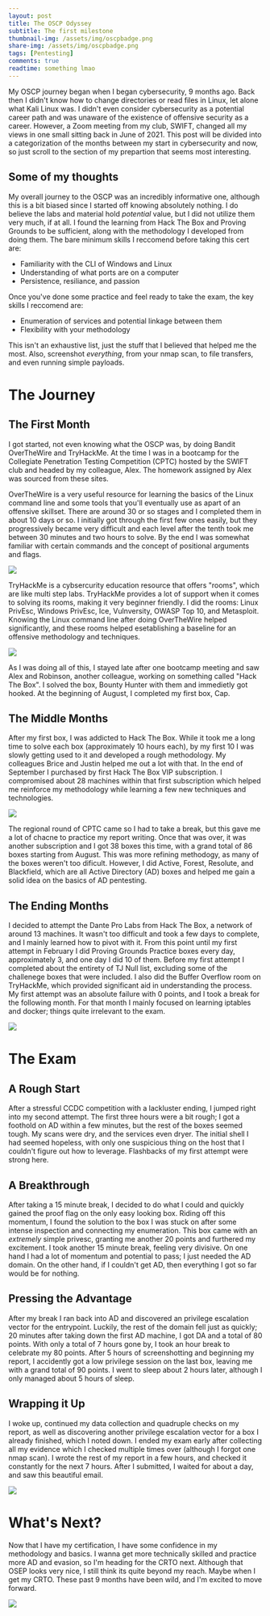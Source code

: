 ```yaml
---
layout: post
title: The OSCP Odyssey
subtitle: The first milestone
thumbnail-img: /assets/img/oscpbadge.png
share-img: /assets/img/oscpbadge.png
tags: [Pentesting]
comments: true
readtime: something lmao
---
```

My OSCP journey began when I began cybersecurity, 9 months ago. Back then I didn't know how to change directories or read files in Linux, let alone what Kali Linux was. I didn't even consider cybersecurity as a potential career path and was unaware of the existence of offensive security as a career. However, a Zoom meeting from my club, SWIFT, changed all my views in one small sitting back in June of 2021. This post will be divided into a categorization of the months between my start in cybersecurity and now, so just scroll to the section of my prepartion that seems most interesting.

## Some of my thoughts

My overall journey to the OSCP was an incredibly informative one, although this is a bit biased since I started off knowing absolutely nothing. I do believe the labs and material hold *potential* value, but I did not utilize them very much, if at all. I found the learning from Hack The Box and Proving Grounds to be sufficient, along with the methodology I developed from doing them. The bare minimum skills I reccomend before taking this cert are:

- Familiarity with the CLI of Windows and Linux
- Understanding of what ports are on a computer
- Persistence, resiliance, and passion

Once you've done some practice and feel ready to take the exam, the key skills I reccomend are:

- Enumeration of services and potential linkage between them
- Flexibility with your methodology

This isn't an exhaustive list, just the stuff that I believed that helped me the most. Also, screenshot *everything*, from your nmap scan, to file transfers, and even running simple payloads.

# The Journey

## The First Month

I got started, not even knowing what the OSCP was, by doing Bandit OverTheWire and TryHackMe. At the time I was in a bootcamp for the Collegiate Penetration Testing Competition (CPTC) hosted by the SWIFT club and headed by my colleague, Alex. The homework assigned by Alex was sourced from these sites.

OverTheWire is a very useful resource for learning the basics of the Linux command line and some tools that you'll eventually use as apart of an offensive skillset. There are around 30 or so stages and I completed them in about 10 days or so. I initially got through the first few ones easily, but they progressively became very difficult and each level after the tenth took me between 30 minutes and two hours to solve. By the end I was somewhat familiar with certain commands and the concept of positional arguments and flags.

<img src="https://github.com/susMdT/secondsite.github.io/blob/master/assets/img/banditlogo.png?raw=true" class="mx-auto d-block" unselectable="on" />

TryHackMe is a cybsercurity education resource that offers "rooms", which are like multi step labs. TryHackMe provides a lot of support when it comes to solving its rooms, making it very beginner friendly. I did the rooms: Linux PrivEsc, Windows PrivEsc, Ice, Vulnversity, OWASP Top 10, and Metasploit. Knowing the Linux command line after doing OverTheWire helped significantly, and these rooms helped esetablishing a baseline for an offensive methodology and techniques.

<img src="https://github.com/susMdT/secondsite.github.io/blob/master/assets/img/tryhackmelogo.png?raw=true" class="mx-auto d-block" unselectable="on" />

As I was doing all of this, I stayed late after one bootcamp meeting and saw Alex and Robinson, another colleague, working on something called "Hack The Box". I solved the box, Bounty Hunter with them and immedietly got hooked. At the beginning of August, I completed my first box, Cap.

## The Middle Months

After my first box, I was addicted to Hack The Box. While it took me a long time to solve each box (approximately 10 hours each), by my first 10 I was slowly getting used to it and developed a rough methodology. My colleagues Brice and Justin helped me out a lot with that. In the end of September I purchased by first Hack The Box VIP subscription. I compromised about 28 machines within that first subscription which helped me reinforce my methodology while learning a few new techniques and technologies.

<img src="https://github.com/susMdT/secondsite.github.io/blob/master/assets/img/htblogo2.png?raw=true" class="mx-auto d-block" unselectable="on" />

The regional round of CPTC came so I had to take a break, but this gave me a lot of chacne to practice my report writing. Once that was over, it was another subscription and I got 38 boxes this time, with a grand total of 86 boxes starting from August. This was more refining methodogy, as many of the boxes weren't too dificult. However, I did Active, Forest, Resolute, and Blackfield, which are all Active Directory (AD) boxes and helped me gain a solid idea on the basics of AD pentesting.

## The Ending Months

I decided to attempt the Dante Pro Labs from Hack The Box, a network of around 13 machines. It wasn't too difficult and took a few days to complete, and I mainly learned how to pivot with it. From this point until my first attempt in February I did Proving Grounds Practice boxes every day, approximately 3, and one day I did 10 of them. Before my first attempt I completed about the entirety of TJ Null list, excluding some of the challenege boxes that were included. I also did the Buffer Overflow room on TryHackMe, which provided significant aid in understanding the process. My first attempt was an absolute failure with 0 points, and I took a break for the following month. For that month I mainly focused on learning iptables and docker; things quite irrelevant to the exam. 

<img src="https://github.com/susMdT/secondsite.github.io/blob/master/assets/img/fail.png?raw=true" class="mx-auto d-block" unselectable="on" />

# The Exam

## A Rough Start

After a stressful CCDC competition with a lackluster ending, I jumped right into my second attempt. The first three hours were a bit rough; I got a foothold on AD within a few minutes, but the rest of the boxes  seemed tough. My scans were dry, and the services even dryer. The initial shell I had seemed hopeless, with only one suspicious thing on the host that I couldn't figure out how to leverage. Flashbacks of my first attempt were strong here.

## A Breakthrough

After taking a 15 minute break, I decided to do what I could and quickly gained the proof flag on the only easy looking box. Riding off this momentum, I found the solution to the box I was stuck on after some intense inspection and connecting my enumeration. This box came with an *extremely* simple privesc, granting me another 20 points and furthered my excitement. I took another 15 minute break, feeling very divisive. On one hand I had a lot of momentum and potential to pass; I just needed the AD domain. On the other hand, if I couldn't get AD, then everything I got so far would be for nothing.

## Pressing the Advantage

After my break I ran back into AD and discovered an privilege escalation vector for the entrypoint. Luckily, the rest of the domain fell just as quickly; 20 minutes after taking down the first AD machine, I got DA and a total of 80 points. With only a total of 7 hours gone by, I took an hour break to celebrate my 80 points. After 5 hours of screenshotting and beginning my report, I accidently got a low privilege session on the last box, leaving me with a grand total of 90 points. I went to sleep about 2 hours later, although I only managed about 5 hours of sleep.

## Wrapping it Up

I woke up, continued my data collection and quadruple checks on my report, as well as discovering another privilege escalation vector for a box I already finished, which I noted down. I ended my exam early after collecting all my evidence which I checked multiple times over (although I forgot one nmap scan). I wrote the rest of my report in a few hours, and checked it constantly for the next 7 hours. After I submitted, I waited for about a day, and saw this beautiful email.

<img src="https://github.com/susMdT/secondsite.github.io/blob/master/assets/img/pass.jpg?raw=true" class="mx-auto d-block" unselectable="on" />

# What's Next?

Now that I have my certification, I have some confidence in my methodology and basics. I wanna get more technically skilled and practice more AD and evasion, so I'm heading for the CRTO next. Although that OSEP looks very nice, I still think its quite beyond my reach. Maybe when I get my CRTO. These past 9 months have been wild, and I'm excited to move forward.

<img src="https://github.com/susMdT/secondsite.github.io/blob/master/assets/img/crtobadge.png?raw=true" class="mx-auto d-block" unselectable="on" />
